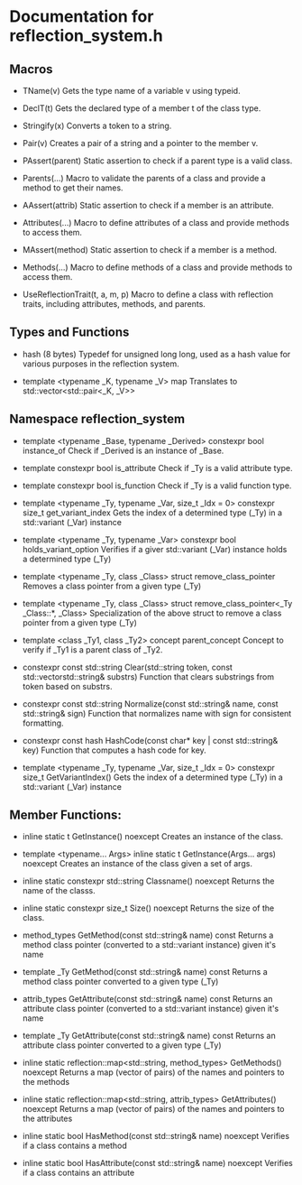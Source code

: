 # Documentation for reflection_system.h

## Macros

- TName(v)
Gets the type name of a variable v using typeid.

- DeclT(t)
Gets the declared type of a member t of the class type.

- Stringify(x)
Converts a token to a string.

- Pair(v)
Creates a pair of a string and a pointer to the member v.

- PAssert(parent)
Static assertion to check if a parent type is a valid class.

- Parents(...)
Macro to validate the parents of a class and provide a method to get their names.

- AAssert(attrib)
Static assertion to check if a member is an attribute.

- Attributes(...)
Macro to define attributes of a class and provide methods to access them.

- MAssert(method)
Static assertion to check if a member is a method.

- Methods(...)
Macro to define methods of a class and provide methods to access them.

- UseReflectionTrait(t, a, m, p)
Macro to define a class with reflection traits, including attributes, methods, and parents.

## Types and Functions

- hash
(8 bytes) Typedef for unsigned long long, used as a hash value for various purposes in the reflection system.

- template <typename _K, typename _V> map
Translates to std::vector<std::pair<_K, _V>>

## Namespace reflection_system

- template <typename _Base, typename _Derived> constexpr bool instance_of
Check if _Derived is an instance of _Base.

- template <typename _Ty> constexpr bool is_attribute
Check if _Ty is a valid attribute type.

- template <typename _Ty> constexpr bool is_function
Check if _Ty is a valid function type.

- template <typename _Ty, typename _Var, size_t _Idx = 0> constexpr size_t get_variant_index
Gets the index of a determined type (_Ty) in a std::variant (_Var) instance

- template <typename _Ty, typename _Var> constexpr bool holds_variant_option
Verifies if a giver std::variant (_Var) instance holds a determined type (_Ty)

- template <typename _Ty, class _Class> struct remove_class_pointer
Removes a class pointer from a given type (_Ty)

- template <typename _Ty, class _Class> struct remove_class_pointer<_Ty _Class::*, _Class>
Specialization of the above struct to remove a class pointer from a given type (_Ty)

- template <class _Ty1, class _Ty2> concept parent_concept
Concept to verify if _Ty1 is a parent class of _Ty2.

- constexpr const std::string Clear(std::string token, const std::vectorstd::string& substrs)
Function that clears substrings from token based on substrs.

- constexpr const std::string Normalize(const std::string& name, const std::string& sign)
Function that normalizes name with sign for consistent formatting.

- constexpr const hash HashCode(const char* key | const std::string& key)
Function that computes a hash code for key.

- template <typename _Ty, typename _Var, size_t _Idx = 0> constexpr size_t GetVariantIndex()
Gets the index of a determined type (_Ty) in a std::variant (_Var) instance

## Member Functions:

- inline static t GetInstance() noexcept
Creates an instance of the class.

- template <typename... Args> inline static t GetInstance(Args... args) noexcept
Creates an instance of the class given a set of args.

- inline static constexpr std::string Classname() noexcept
Returns the name of the classs.

- inline static constexpr size_t Size() noexcept
Returns the size of the class.

- method_types GetMethod(const std::string& name) const
Returns a method class pointer (converted to a std::variant instance) given it's name

- template <typename _Ty> _Ty GetMethod(const std::string& name) const
Returns a method class pointer converted to a given type (_Ty)

- attrib_types GetAttribute(const std::string& name) const
Returns an attribute class pointer (converted to a std::variant instance) given it's name

- template <typename _Ty> _Ty GetAttribute(const std::string& name) const
Returns an attribute class pointer converted to a given type (_Ty)

- inline static reflection::map<std::string, method_types> GetMethods() noexcept
Returns a map (vector of pairs) of the names and pointers to the methods

- inline static reflection::map<std::string, attrib_types> GetAttributes() noexcept
Returns a map (vector of pairs) of the names and pointers to the attributes

- inline static bool HasMethod(const std::string& name) noexcept
Verifies if a class contains a method

- inline static bool HasAttribute(const std::string& name) noexcept
Verifies if a class contains an attribute